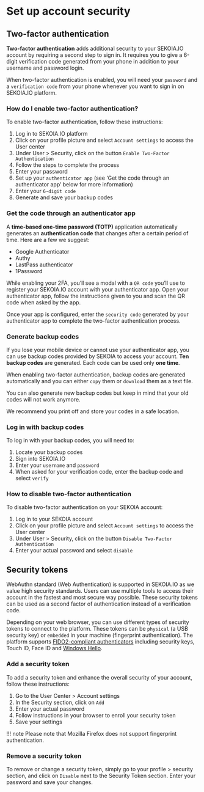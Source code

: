 # Set up account security
## Two-factor authentication

**Two-factor authentication** adds additional security to your SEKOIA.IO account by requiring a second step to sign in. It requires you to give a 6-digit verification code generated from your phone in addition to your username and password login.

When two-factor authentication is enabled, you will need your `password` and a `verification code` from your phone whenever you want to sign in on SEKOIA.IO platform.

### How do I enable two-factor authentication?

To enable two-factor authentication, follow these instructions:

1. Log in to SEKOIA.IO platform
2. Click on your profile picture and select `Account settings` to access the User center
3. Under User > Security, click on the button `Enable Two-Factor Authentication`
4. Follow the steps to complete the process
5. Enter your password
6. Set up your `authenticator app` (see ‘Get the code through an authenticator app’ below for more information)
7. Enter your `6-digit code`
8. Generate and save your backup codes

### Get the code through an authenticator app

A **time-based one-time password (TOTP)** application automatically generates an **authentication code** that changes after a certain period of time. Here are a few we suggest:

- Google Authenticator
- Authy
- LastPass authenticator
- 1Password

While enabling your 2FA, you’ll see a modal with a `QR code` you’ll use to register your SEKOIA.IO account with your authenticator app. Open your authenticator app, follow the instructions given to you and scan the QR code when asked by the app.

Once your app is configured, enter the `security code` generated by your authenticator app to complete the two-factor authentication process.

### Generate backup codes

If you lose your mobile device or cannot use your authenticator app, you can use backup codes provided by SEKOIA to access your account. **Ten backup codes** are generated. Each code can be used only **one time**.

When enabling two-factor authentication, backup codes are generated automatically and you can either `copy` them or `download` them as a text file.

You can also generate new backup codes but keep in mind that your old codes will not work anymore.

We recommend you print off and store your codes in a safe location.

### Log in with backup codes

To log in with your backup codes, you will need to:

1. Locate your backup codes
2. Sign into SEKOIA.IO
3. Enter your `username` and `password`
4. When asked for your verification code, enter the backup code and select `verify`

### How to disable two-factor authentication

To disable two-factor authentication on your SEKOIA account:

1. Log in to your SEKOIA account
2. Click on your profile picture and select `Account settings` to access the User center
3. Under User > Security, click on the button `Disable Two-Factor Authentication`
4. Enter your actual password and select `disable`

## Security tokens
WebAuthn standard (Web Authentication) is supported in SEKOIA.IO as we value high security standards. Users can use multiple tools to access their account in the fastest and most secure way possible. These security tokens can be used as a second factor of authentication instead of a verification code.

Depending on your web browser, you can use different types of security tokens to connect to the platform. These tokens can be `physical` (a USB security key) or `embedded` in your machine (fingerprint authentication). The platform supports [FIDO2-compliant authenticators](https://fidoalliance.org/certification/authenticator-certification-levels/) including security keys, Touch ID, Face ID and [Windows Hello](https://support.microsoft.com/en-us/windows/learn-about-windows-hello-and-set-it-up-dae28983-8242-bb2a-d3d1-87c9d265a5f0). 

### Add a security token

To add a security token and enhance the overall security of your account, follow these instructions:

1. Go to the User Center > Account settings
2. In the Security section, click on `Add`
3. Enter your actual password
4. Follow instructions in your browser to enroll your security token
5. Save your settings

!!! note
    Please note that Mozilla Firefox does not support fingerprint authentication.

### Remove a security token

To remove or change a security token, simply go to your profile > security section, and click on `Disable` next to the Security Token section. Enter your password and save your changes.
